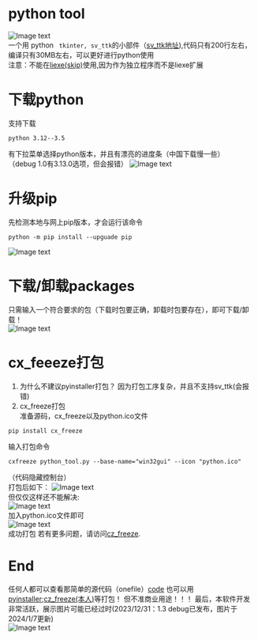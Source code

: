 # python tool
![Image text](https://github.com/githubtohaoyangli/python_tool/blob/main/image/wg.png?raw=true)  
一个用 python `` tkinter, sv_ttk``的小部件（[sv_ttk地址](https://github.com/rdbende/Sun-Valley-ttk-theme)),代码只有200行左右，编译只有30MB左右，可以更好进行python使用  
注意：不能在[liexe(skip)](https://github.com/githubtohaoyangli/liexe-skip-download)使用,因为作为独立程序而不是liexe扩展
# 下载python
支持下载  
```commandline
python 3.12--3.5
```
有下拉菜单选择python版本，并且有漂亮的进度条（中国下载慢一些）  
（debug 1.0有3.13.0选项，但会报错）
![Image text](https://github.com/githubtohaoyangli/python_tool/blob/main/image/download.png?raw=true) 
# 升级pip
先检测本地与网上pip版本，才会运行该命令
```commandline
python -m pip install --upguade pip
```
![Image text](https://github.com/githubtohaoyangli/python_tool/blob/main/image/pip.png?raw=true)  
# 下载/卸载packages
只需输入一个符合要求的包（下载时包要正确，卸载时包要存在），即可下载/卸载！  
![Image text](https://github.com/githubtohaoyangli/python_tool/blob/main/image/install.png?raw=true)
# cx_feeeze打包
1. 为什么不建议pyinstaller打包？
因为打包工序复杂，并且不支持sv_ttk(会报错)
2. cx_freeze打包  
准备源码，cx_freeze以及python.ico文件
```commandline
pip install cx_freeze
```
输入打包命令  
````commandline
cxfreeze python_tool.py --base-name="win32gui" --icon "python.ico"
````
（代码隐藏控制台）  
打包后如下： 
![Image text](https://github.com/githubtohaoyangli/python_tool/blob/main/image/exe.png?raw=true)  
但仅仅这样还不能解决:  
![Image text](https://github.com/githubtohaoyangli/python_tool/blob/main/image/ERROR.png?raw=true)  
加入python.ico文件即可  
![Image text](https://github.com/githubtohaoyangli/python_tool/blob/main/image/right.png?raw=true)  
成功打包
若有更多问题，请访问[cz_freeze](https://github.com/marcelotduarte/cx_Freeze).
# End
任何人都可以查看那简单的源代码（onefile）[code](https://github.com/githubtohaoyangli/python_tool)
也可以用[pyinstaller](https://github.com/pyinstaller/pyinstaller);[cz_freeze(本人)](https://github.com/marcelotduarte/cx_Freeze)等打包！
但不准商业用途！！！
最后，本软件开发非常活跃，展示图片可能已经过时(2023/12/31：1.3 debug已发布，图片于2024/1/7更新)  
![Image text](https://github.com/githubtohaoyangli/python_tool/blob/main/image/python.ico?raw=true)

